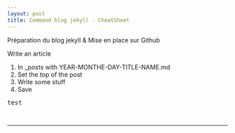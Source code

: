 ```yaml
---
layout: post
title: Command blog jekyll - CheatSheet
---
```


Préparation du blog jekyll & Mise en place sur Github


Write an article <br>
1. In _posts with YEAR-MONTHE-DAY-TITLE-NAME.md<br>
2. Set the top of the post<br>
3. Write some stuff<br>
4. Save<br>

<div class="highlight"><pre>
test

</pre></div>

---


